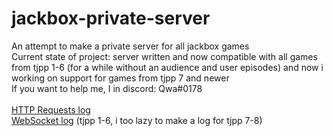 # jackbox-private-server
An attempt to make a private server for all jackbox games<br />
Current state of project: server written and now compatible with all games from tjpp 1-6 (for a while without an audience and user episodes) and now i working on support for games from tjpp 7 and newer<br />
If you want to help me, I in discord: Qwa#0178<br />
<br />
[HTTP Requests log](https://github.com/smpial/jackbox-private-server/blob/main/http_requests.txt)<br />
[WebSocket log](https://github.com/smpial/jackbox-private-server/blob/main/ws_log.txt) (tjpp 1-6, i too lazy to make a log for tjpp 7-8)
